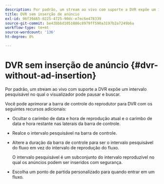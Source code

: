 ```yaml
---
description: Por padrão, um stream ao vivo com suporte a DVR expõe um intervalo pesquisável no qual o visualizador pode pausar e buscar.
title: DVR sem inserção de anúncio
exl-id: 96f39465-0225-4725-90dc-e7ec6e478339
source-git-commit: be43bbbd1051886c8979ff590a3197b2a7249b6a
workflow-type: tm+mt
source-wordcount: '136'
ht-degree: 0%

---
```


# DVR sem inserção de anúncio {#dvr-without-ad-insertion}

Por padrão, um stream ao vivo com suporte a DVR expõe um intervalo pesquisável no qual o visualizador pode pausar e buscar.

Você pode aprimorar a barra de controle do reprodutor para DVR com os seguintes recursos adicionais:

* Ocultar o carimbo de data e hora de reprodução atual e o carimbo de data e hora restante nas laterais da barra de controle.
* Realce o intervalo pesquisável na barra de controle.
* Altere a duração da barra de controle para ser o intervalo pesquisável do fluxo em vez do intervalo de reprodução do fluxo.

   O intervalo pesquisável é um subconjunto do intervalo reproduzível no qual os anúncios podem ser inseridos com segurança.
* Escolha um ponto de partida personalizado para quando entrar em um fluxo.
